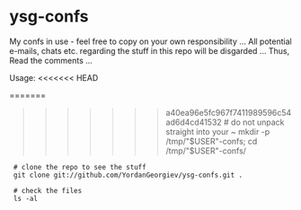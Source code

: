 # ysg-confs

My confs in use - feel free to copy on your own responsibility ...
All potential e-mails, chats etc. regarding the stuff in this repo will be disgarded ... 
Thus, Read the comments ... 

Usage:
<<<<<<< HEAD
     
=======
>>>>>>> a40ea96e5fc967f7411989596c54ad6d4cd41532
     # do not unpack straight into your ~
     mkdir -p /tmp/"$USER"-confs; cd /tmp/"$USER"-confs/
     
     # clone the repo to see the stuff 
     git clone git://github.com/YordanGeorgiev/ysg-confs.git .

     # check the files
     ls -al
